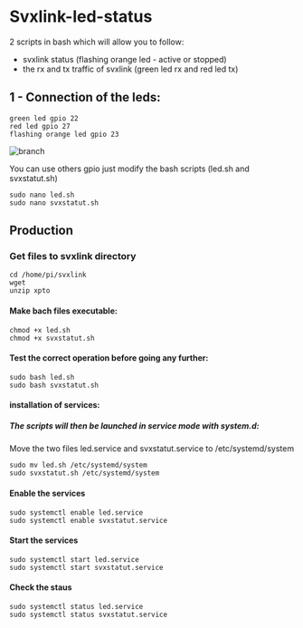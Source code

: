# Svxlink-led-status

2 scripts in bash which will allow you to follow:
- svxlink status (flashing orange led - active or stopped)
- the rx and tx traffic of svxlink (green led rx and red led tx)

## 1 - Connection of the leds:

```
green led gpio 22
red led gpio 27
flashing orange led gpio 23
```

<img src = "https://github.com/f5swb/svxlink-led-status/blob/master/branchement github.png" title = "branch">


You can use others gpio just modify the bash scripts (led.sh and svxstatut.sh)

```
sudo nano led.sh
sudo nano svxstatut.sh
```

## Production

### Get files to svxlink directory

```
cd /home/pi/svxlink
wget 
unzip xpto
```

#### Make bach files executable:

```
chmod +x led.sh
chmod +x svxstatut.sh
```

#### Test the correct operation before going any further:

```
sudo bash led.sh
sudo bash svxstatut.sh
```

#### installation of services:

##### The scripts will then be launched in service mode with system.d:

Move the two files led.service and svxstatut.service to /etc/systemd/system

```
sudo mv led.sh /etc/systemd/system
sudo svxstatut.sh /etc/systemd/system
```


#### Enable the services

```
sudo systemctl enable led.service
sudo systemctl enable svxstatut.service
```

#### Start the services

```
sudo systemctl start led.service
sudo systemctl start svxstatut.service
```
#### Check the staus

```
sudo systemctl status led.service
sudo systemctl status svxstatut.service
```
